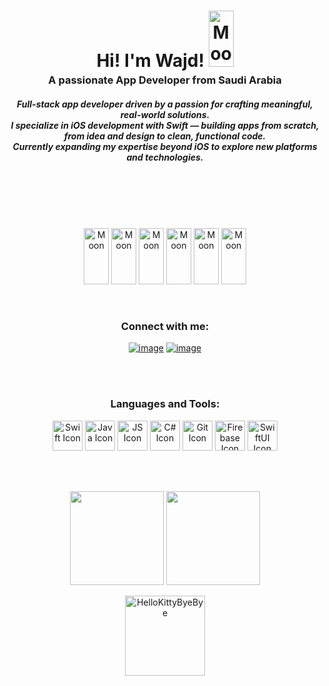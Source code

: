 <h1 align="center" style="margin-bottom: 0;">
  Hi! I'm Wajd! 
  <img src="https://cdn3.emoji.gg/emojis/55926-butterfly.gif" width="40px" height="90px" alt="Moon">
</h1>

<h3 align="center" style="margin-top: 4px;">
  A passionate App Developer from Saudi Arabia
</h3>


<h5 align="center">
  Full-stack app developer driven by a passion for crafting meaningful, real-world solutions.<br>
  I specialize in iOS development with Swift — building apps from scratch, from idea and design to clean, functional code.<br>
  Currently expanding my expertise beyond iOS to explore new platforms and technologies.
</h5>

<br>
<br>
<br>
<br>
<p align="center">
<img src="https://cdn3.emoji.gg/emojis/77776-smallpinkflower.gif" width="40px" height="90px" alt="Moon">
<img src="https://cdn3.emoji.gg/emojis/77776-smallpinkflower.gif" width="40px" height="90px" alt="Moon">
<img src="https://cdn3.emoji.gg/emojis/77776-smallpinkflower.gif" width="40px" height="90px" alt="Moon">
<img src="https://cdn3.emoji.gg/emojis/77776-smallpinkflower.gif" width="40px" height="90px" alt="Moon">
<img src="https://cdn3.emoji.gg/emojis/77776-smallpinkflower.gif" width="40px" height="90px" alt="Moon">
<img src="https://cdn3.emoji.gg/emojis/77776-smallpinkflower.gif" width="40px" height="90px" alt="Moon">
  </p>
  
<br>


<h3 align="center">Connect with me:</h3>
<div align="center">

[![image](https://img.shields.io/badge/LinkedIn-ff69b4?style=for-the-badge&logo=linkedin&logoColor=white)](https://www.linkedin.com/in/wajd-abdullah-382b071a4?utm_source=share&utm_campaign=share_via&utm_content=profile&utm_medium=ios_app)
[![image](https://img.shields.io/badge/Gmail-ff69b4?style=for-the-badge&logo=gmail&logoColor=white)](mailto:wajdmanssur@gmail.com)
  
</div>

<br>
<br>
  
<h3 align="center">Languages and Tools:</h3>

<p align="center">
  <img src="https://skills.syvixor.com/api/icons?i=swift" width="48" alt="Swift Icon">
  <img src="https://skills.syvixor.com/api/icons?i=java" width="48" alt="Java Icon">
  <img src="https://skills.syvixor.com/api/icons?i=javascript" width="48" alt="JS Icon">
  <img src="https://skills.syvixor.com/api/icons?i=csharp" width="48" alt="C# Icon">
  <img src="https://skills.syvixor.com/api/icons?i=git" width="48" alt="Git Icon">
  <img src="https://skills.syvixor.com/api/icons?i=firebase" width="48" alt="Firebase Icon">
  <img src="https://skills.syvixor.com/api/icons?i=swiftui" width="48" alt="SwiftUI Icon">
</p>


<br>
<br>

<p align= "center">
  <img height= "150" src="https://github-readme-stats.vercel.app/api?username=WajdAlmansor&theme=react&show_icons=true&include_all_commits=true" />
  <img height= "150" src="https://github-readme-stats.vercel.app/api/top-langs/?username=WajdAlmansor&theme=react&layout=compact" />
</p>

<p align= "center">
  <a href="https://cdn3.emoji.gg/emojis/9259-pawbye.gif"><img src="https://cdn3.emoji.gg/emojis/9259-pawbye.gif" width="128px" height="128px" alt="HelloKittyByeBye"></a>
</p>
